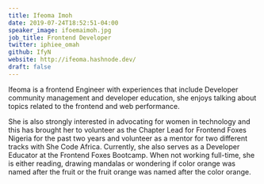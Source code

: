 ```yaml
---
title: Ifeoma Imoh
date: 2019-07-24T18:52:51-04:00
speaker_image: ifoemaimoh.jpg
job_title: Frontend Developer
twitter: iphiee_omah
github: IfyN
website: http://ifeoma.hashnode.dev/
draft: false
---
```


Ifeoma is a frontend Engineer with experiences that include Developer community management and developer education, she enjoys talking about topics related to the frontend and web performance.

She is also strongly interested in advocating for women in technology and this has brought her to volunteer as the Chapter Lead for Frontend Foxes Nigeria for the past two years and volunteer as a mentor for two different tracks with She Code Africa. Currently, she also serves as a Developer Educator at the Frontend Foxes Bootcamp.
When not working full-time, she is either reading, drawing mandalas or wondering if color orange was named after the fruit or the fruit orange was named after the color orange.
